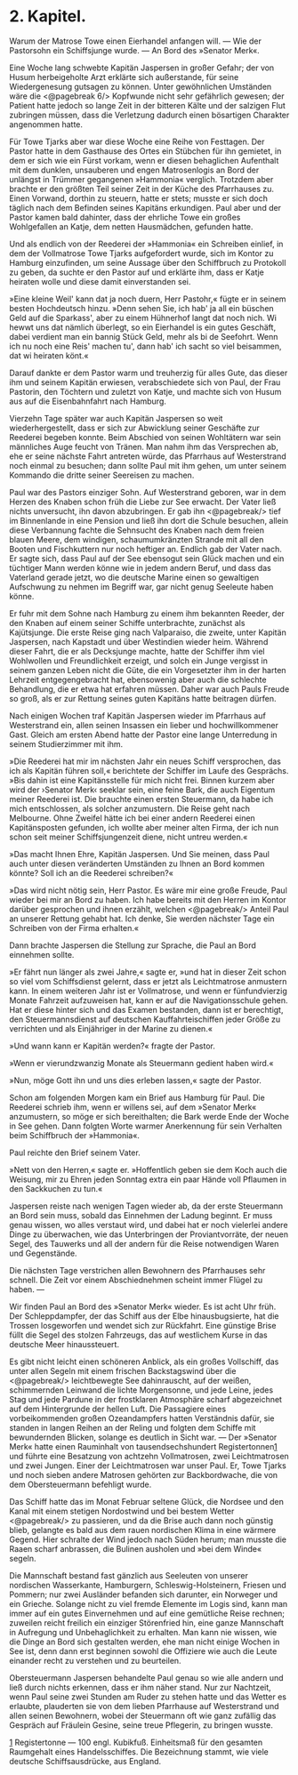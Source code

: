 <h1>2. Kapitel.</h1>

<div class="subtitle">Warum der Matrose Towe einen Eierhandel anfangen will. &mdash; Wie der Pastorsohn
ein Schiffsjunge wurde. &mdash; An Bord des »Senator Merk«.</div>

Eine Woche lang schwebte Kapitän Jaspersen in großer Gefahr; der
von Husum herbeigeholte Arzt erklärte sich außerstande, für seine Wiedergenesung
gutsagen zu können. Unter gewöhnlichen Umständen wäre die 
<@pagebreak 6/> Kopfwunde nicht sehr gefährlich gewesen; der Patient hatte jedoch so lange
Zeit in der bitteren Kälte und der salzigen Flut zubringen müssen, dass
die Verletzung dadurch einen bösartigen Charakter angenommen hatte.

Für Towe Tjarks aber war diese Woche eine Reihe von Festtagen.
Der Pastor hatte in dem Gasthause des Ortes ein Stübchen für ihn gemietet,
in dem er sich wie ein Fürst vorkam, wenn er diesen behaglichen
Aufenthalt mit dem dunklen, unsauberen und engen Matrosenlogis an
Bord der unlängst in Trümmer gegangenen »Hammonia« verglich. Trotzdem
aber brachte er den größten Teil seiner Zeit in der Küche des Pfarrhauses
zu. Einen Vorwand, dorthin zu steuern, hatte er stets; musste er
sich doch täglich nach dem Befinden seines Kapitäns erkundigen. Paul
aber und der Pastor kamen bald dahinter, dass der ehrliche Towe ein
großes Wohlgefallen an Katje, dem netten Hausmädchen, gefunden hatte.

Und als endlich von der Reederei der »Hammonia« ein Schreiben
einlief, in dem der Vollmatrose Towe Tjarks aufgefordert wurde, sich im
Kontor zu Hamburg einzufinden, um seine Aussage über den Schiffbruch
zu Protokoll zu geben, da suchte er den Pastor auf und erklärte ihm,
dass er Katje heiraten wolle und diese damit einverstanden sei.

»Eine kleine Weil' kann dat ja noch duern, Herr Pastohr,« fügte
er in seinem besten Hochdeutsch hinzu. »Denn sehen Sie, ich hab' ja
all ein büschen Geld auf die Sparkass', aber zu einem Hühnerhof langt
dat noch nich. Wi hewwt uns dat nämlich überlegt, so ein Eierhandel
is ein gutes Geschäft, dabei verdient man ein bannig Stück Geld, mehr
als bi de Seefohrt. Wenn ich nu noch eine Reis' machen tu', dann hab'
ich sacht so viel beisammen, dat wi heiraten könt.«

Darauf dankte er dem Pastor warm und treuherzig für alles Gute,
das dieser ihm und seinem Kapitän erwiesen, verabschiedete sich von Paul,
der Frau Pastorin, den Töchtern und zuletzt von Katje, und machte sich
von Husum aus auf die Eisenbahnfahrt nach Hamburg.

Vierzehn Tage später war auch Kapitän Jaspersen so weit wiederhergestellt,
dass er sich zur Abwicklung seiner Geschäfte zur Reederei begeben
konnte. Beim Abschied von seinen Wohltätern war sein männliches
Auge feucht von Tränen. Man nahm ihm das Versprechen ab, ehe er
seine nächste Fahrt antreten würde, das Pfarrhaus auf Westerstrand noch
einmal zu besuchen; dann sollte Paul mit ihm gehen, um unter seinem
Kommando die dritte seiner Seereisen zu machen.

Paul war des Pastors einziger Sohn. Auf Westerstrand geboren,
war in dem Herzen des Knaben schon früh die Liebe zur See erwacht.
Der Vater ließ nichts unversucht, ihn davon abzubringen. Er gab ihn 
<@pagebreak/> tief im Binnenlande in eine Pension und ließ ihn dort die Schule besuchen,
allein diese Verbannung fachte die Sehnsucht des Knaben nach
dem freien blauen Meere, dem windigen, schaumumkränzten Strande mit
all den Booten und Fischkuttern nur noch heftiger an. Endlich gab der
Vater nach. Er sagte sich, dass Paul auf der See ebensogut sein Glück
machen und ein tüchtiger Mann werden könne wie in jedem andern Beruf,
und dass das Vaterland gerade jetzt, wo die deutsche Marine einen so
gewaltigen Aufschwung zu nehmen im Begriff war, gar nicht genug Seeleute
haben könne.

Er fuhr mit dem Sohne nach Hamburg zu einem ihm bekannten
Reeder, der den Knaben auf einem seiner Schiffe unterbrachte, zunächst
als Kajütsjunge. Die erste Reise ging nach Valparaiso, die zweite, unter
Kapitän Jaspersen, nach Kapstadt und über Westindien wieder heim.
Während dieser Fahrt, die er als Decksjunge machte, hatte der Schiffer
ihm viel Wohlwollen und Freundlichkeit erzeigt, und solch ein Junge
vergisst in seinem ganzen Leben nicht die Güte, die ein Vorgesetzter ihm
in der harten Lehrzeit entgegengebracht hat, ebensowenig aber auch die
schlechte Behandlung, die er etwa hat erfahren müssen. Daher war auch
Pauls Freude so groß, als er zur Rettung seines guten Kapitäns hatte
beitragen dürfen.

Nach einigen Wochen traf Kapitän Jaspersen wieder im Pfarrhaus
auf Westerstrand ein, allen seinen Insassen ein lieber und hochwillkommener
Gast. Gleich am ersten Abend hatte der Pastor eine lange Unterredung
in seinem Studierzimmer mit ihm.

»Die Reederei hat mir im nächsten Jahr ein neues Schiff versprochen,
das ich als Kapitän führen soll,« berichtete der Schiffer im Laufe des
Gesprächs. »Bis dahin ist eine Kapitänsstelle für mich nicht frei. Binnen
kurzem aber wird der ›Senator Merk‹ seeklar sein, eine feine Bark, die auch
Eigentum meiner Reederei ist. Die brauchte einen ersten Steuermann,
da habe ich mich entschlossen, als solcher anzumustern. Die Reise geht
nach Melbourne. Ohne Zweifel hätte ich bei einer andern Reederei einen
Kapitänsposten gefunden, ich wollte aber meiner alten Firma, der ich nun
schon seit meiner Schiffsjungenzeit diene, nicht untreu werden.«

»Das macht Ihnen Ehre, Kapitän Jaspersen. Und Sie meinen,
dass Paul auch unter diesen veränderten Umständen zu Ihnen an Bord
kommen könnte? Soll ich an die Reederei schreiben?«

»Das wird nicht nötig sein, Herr Pastor. Es wäre mir eine große
Freude, Paul wieder bei mir an Bord zu haben. Ich habe bereits mit
den Herren im Kontor darüber gesprochen und ihnen erzählt, welchen 
<@pagebreak/> Anteil Paul an unserer Rettung gehabt hat. Ich denke, Sie werden
nächster Tage ein Schreiben von der Firma erhalten.«

Dann brachte Jaspersen die Stellung zur Sprache, die Paul an
Bord einnehmen sollte.

»Er fährt nun länger als zwei Jahre,« sagte er, »und hat in dieser
Zeit schon so viel vom Schiffsdienst gelernt, dass er jetzt als Leichtmatrose
anmustern kann. In einem weiteren Jahr ist er Vollmatrose, und wenn
er fünfundvierzig Monate Fahrzeit aufzuweisen hat, kann er auf die
Navigationsschule gehen. Hat er diese hinter sich und das Examen bestanden,
dann ist er berechtigt, den Steuermannsdienst auf deutschen Kauffahrteischiffen
jeder Größe zu verrichten und als Einjähriger in der Marine
zu dienen.«

»Und wann kann er Kapitän werden?« fragte der Pastor.

»Wenn er vierundzwanzig Monate als Steuermann gedient haben wird.«

»Nun, möge Gott ihn und uns dies erleben lassen,« sagte der Pastor.

Schon am folgenden Morgen kam ein Brief aus Hamburg für Paul.
Die Reederei schrieb ihm, wenn er willens sei, auf dem »Senator Merk«
anzumustern, so möge er sich bereithalten; die Bark werde Ende der Woche
in See gehen. Dann folgten Worte warmer Anerkennung für sein Verhalten
beim Schiffbruch der »Hammonia«.

Paul reichte den Brief seinem Vater.

»Nett von den Herren,« sagte er. »Hoffentlich geben sie dem Koch
auch die Weisung, mir zu Ehren jeden Sonntag extra ein paar Hände
voll Pflaumen in den Sackkuchen zu tun.«

Jaspersen reiste nach wenigen Tagen wieder ab, da der erste Steuermann
an Bord sein muss, sobald das Einnehmen der Ladung beginnt.
Er muss genau wissen, wo alles verstaut wird, und dabei hat er noch
vielerlei andere Dinge zu überwachen, wie das Unterbringen der Proviantvorräte,
der neuen Segel, des Tauwerks und all der andern für die
Reise notwendigen Waren und Gegenstände.

Die nächsten Tage verstrichen allen Bewohnern des Pfarrhauses sehr
schnell. Die Zeit vor einem Abschiednehmen scheint immer Flügel zu haben. &mdash;

Wir finden Paul an Bord des »Senator Merk« wieder. Es ist acht
Uhr früh. Der Schleppdampfer, der das Schiff aus der Elbe hinausbugsierte,
hat die Trossen losgeworfen und wendet sich zur Rückfahrt.
Eine günstige Brise füllt die Segel des stolzen Fahrzeugs, das auf westlichem
Kurse in das deutsche Meer hinaussteuert.

Es gibt nicht leicht einen schöneren Anblick, als ein großes Vollschiff,
das unter allen Segeln mit einem frischen Backstagswind über die 
<@pagebreak/> leichtbewegte See dahinrauscht, auf der weißen, schimmernden Leinwand
die lichte Morgensonne, und jede Leine, jedes Stag und jede Pardune
in der frostklaren Atmosphäre scharf abgezeichnet auf dem Hintergrunde
der hellen Luft. Die Passagiere eines vorbeikommenden großen Ozeandampfers
hatten Verständnis dafür, sie standen in langen Reihen an der
Reling und folgten dem Schiffe mit bewundernden Blicken, solange es deutlich
in Sicht war. &mdash; Der »Senator Merk« hatte einen Rauminhalt von tausendsechshundert
Registertonnen<a href="#fn1" class="refnote" id="rn1">1</a> und führte eine Besatzung von achtzehn Vollmatrosen,
zwei Leichtmatrosen und zwei Jungen. Einer der Leichtmatrosen
war unser Paul. Er, Towe Tjarks und noch sieben andere Matrosen gehörten
zur Backbordwache, die von dem Obersteuermann befehligt wurde.

Das Schiff hatte das im Monat Februar seltene Glück, die Nordsee
und den Kanal mit einem stetigen Nordostwind und bei bestem Wetter
<@pagebreak/> zu passieren, und da die Brise auch dann noch günstig blieb, gelangte es
bald aus dem rauen nordischen Klima in eine wärmere Gegend. Hier
schralte der Wind jedoch nach Süden herum; man musste die Raaen
scharf anbrassen, die Bulinen ausholen und »bei dem Winde« segeln.

Die Mannschaft bestand fast gänzlich aus Seeleuten von unserer
nordischen Wasserkante, Hamburgern, Schleswig-Holsteinern, Friesen und
Pommern; nur zwei Ausländer befanden sich darunter, ein Norweger
und ein Grieche. Solange nicht zu viel fremde Elemente im Logis sind,
kann man immer auf ein gutes Einvernehmen und auf eine gemütliche
Reise rechnen; zuweilen reicht freilich ein einziger Störenfried hin, eine
ganze Mannschaft in Aufregung und Unbehaglichkeit zu erhalten. Man
kann nie wissen, wie die Dinge an Bord sich gestalten werden, ehe man
nicht einige Wochen in See ist, denn dann erst beginnen sowohl die
Offiziere wie auch die Leute einander recht zu verstehen und zu beurteilen.

Obersteuermann Jaspersen behandelte Paul genau so wie alle andern
und ließ durch nichts erkennen, dass er ihm näher stand. Nur zur Nachtzeit,
wenn Paul seine zwei Stunden am Ruder zu stehen hatte und das
Wetter es erlaubte, plauderten sie von dem lieben Pfarrhause auf Westerstrand
und allen seinen Bewohnern, wobei der Steuermann oft wie ganz
zufällig das Gespräch auf Fräulein Gesine, seine treue Pflegerin, zu
bringen wusste.

<div class="footnote" id="fn1"><a href="#rn1">1</a> Registertonne &mdash; 100 engl. Kubikfuß. Einheitsmaß für den gesamten Raumgehalt
eines Handelsschiffes. Die Bezeichnung stammt, wie viele deutsche Schiffsausdrücke,
aus England.</div>

